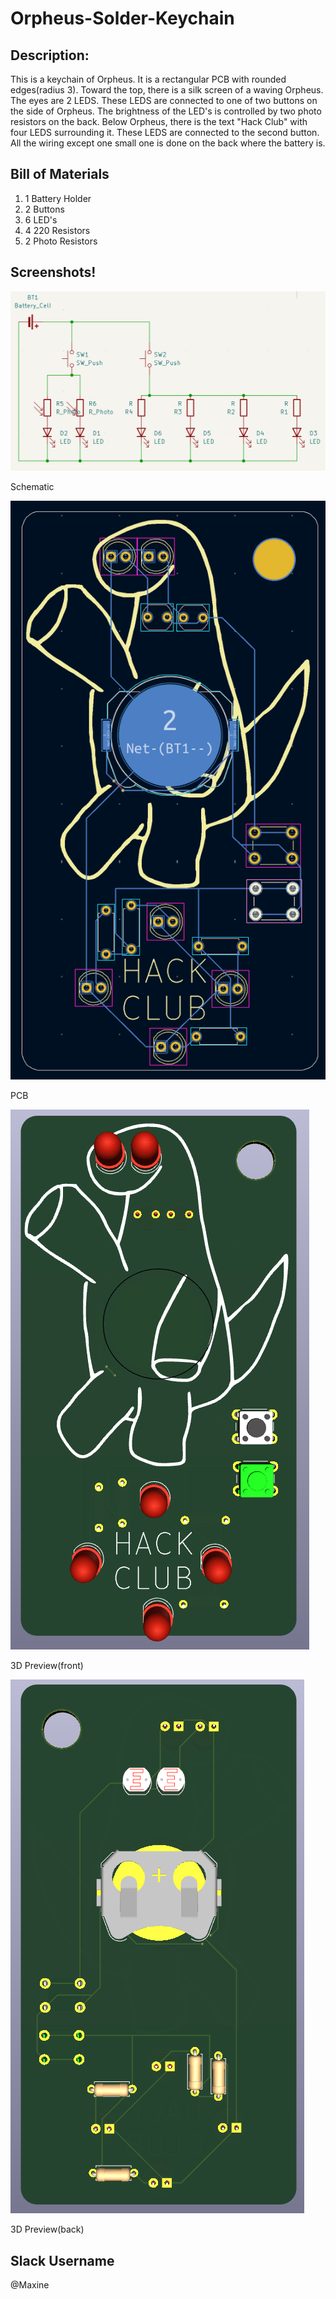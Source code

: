 # Orpheus-Solder-Keychain

## Description:
This is a keychain of Orpheus. It is a rectangular PCB with rounded edges(radius 3). Toward the top, there is a silk screen of a waving Orpheus. The eyes are 2 LEDS. These LEDS are connected to one of two buttons on the side of Orpheus. The brightness of the LED's is controlled by two photo resistors on the back. Below Orpheus, there is the text "Hack Club" with four LEDS surrounding it. These LEDS are connected to the second button. All the wiring except one small one is done on the back where the battery is.


## Bill of Materials
1. 1 Battery Holder
2. 2 Buttons
3. 6 LED's
4. 4 220 Resistors
5. 2 Photo Resistors


## Screenshots!
![Schematic Of Project](solderschematic.png "Schematic")

Schematic


![PCB Of Project](solderpcb.png "PCB")

PCB


![3D Preview Of Project(front)](solder3dfront.png "3D Preview(front)")

3D Preview(front)


![3D Preview Of Project(back)](solder3dback.png "3D Preview(back)")

3D Preview(back)



## Slack Username
@Maxine
